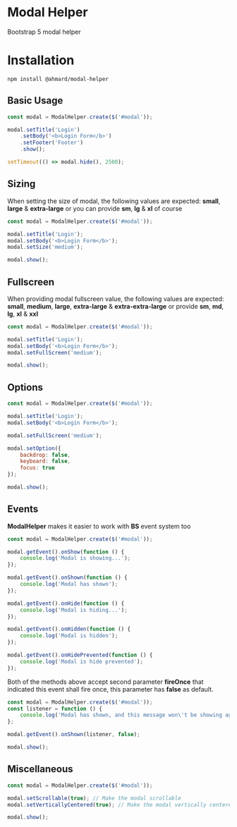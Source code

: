 # Modal Helper

Bootstrap 5 modal helper

# Installation

```
npm install @ahmard/modal-helper
```

## Basic Usage

```js
const modal = ModalHelper.create($('#modal'));

modal.setTitle('Login')
    .setBody('<b>Login Form</b>')
    .setFooter('Footer')
    .show();

setTimeout(() => modal.hide(), 2500);
```

## Sizing

When setting the size of modal, the following values are expected: **small**, **large** & **extra-large**
or you can provide **sm**, **lg** & **xl** of course

```js
const modal = ModalHelper.create($('#modal'));

modal.setTitle('Login');
modal.setBody('<b>Login Form</b>');
modal.setSize('medium');

modal.show();
```

## Fullscreen

When providing modal fullscreen value, the following values are expected: **small**, **medium**, **large**, 
**extra-large** & **extra-extra-large**
or provide **sm**, **md**, **lg**, **xl** & **xxl**

```js
const modal = ModalHelper.create($('#modal'));

modal.setTitle('Login');
modal.setBody('<b>Login Form</b>');
modal.setFullScreen('medium');

modal.show();
```

## Options

```js
const modal = ModalHelper.create($('#modal'));

modal.setTitle('Login');
modal.setBody('<b>Login Form</b>');

modal.setFullScreen('medium');

modal.setOption({
    backdrop: false,
    keyboard: false,
    focus: true
});

modal.show();
```

## Events

**ModalHelper** makes it easier to work with **BS** event system too

```js
const modal = ModalHelper.create($('#modal'));

modal.getEvent().onShow(function () {
    console.log('Modal is showing...');
});

modal.getEvent().onShown(function () {
    console.log('Modal has shown');
});

modal.getEvent().onHide(function () {
    console.log('Modal is hiding...');
});

modal.getEvent().onHidden(function () {
    console.log('Modal is hidden');
});

modal.getEvent().onHidePrevented(function () {
    console.log('Modal is hide prevented');
});
```

Both of the methods above accept second parameter **fireOnce**
that indicated this event shall fire once, this parameter has **false** as default.

```js
const modal = ModalHelper.create($('#modal'));
const listener = function () {
    console.log('Modal has shown, and this message won\'t be showing again.');
};

modal.getEvent().onShown(listener, false);

modal.show();
```

## Miscellaneous

```js
const modal = ModalHelper.create($('#modal'));

modal.setScrollable(true); // Make the modal scrollable
modal.setVerticallyCentered(true); // Make the modal vertically centered

modal.show();
```